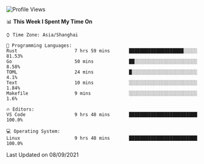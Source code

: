 <!--START_SECTION:waka-->
![Profile Views](http://img.shields.io/badge/Profile%20Views-28-blue)

📊 **This Week I Spent My Time On** 

```text
⌚︎ Time Zone: Asia/Shanghai

💬 Programming Languages: 
Rust                     7 hrs 59 mins       ████████████████████░░░░░   81.53% 
Go                       50 mins             ██░░░░░░░░░░░░░░░░░░░░░░░   8.58% 
TOML                     24 mins             █░░░░░░░░░░░░░░░░░░░░░░░░   4.1% 
Text                     10 mins             ░░░░░░░░░░░░░░░░░░░░░░░░░   1.84% 
Makefile                 9 mins              ░░░░░░░░░░░░░░░░░░░░░░░░░   1.6%

🔥 Editors: 
VS Code                  9 hrs 48 mins       █████████████████████████   100.0%

💻 Operating System: 
Linux                    9 hrs 48 mins       █████████████████████████   100.0%

```


 Last Updated on 08/09/2021
<!--END_SECTION:waka-->

